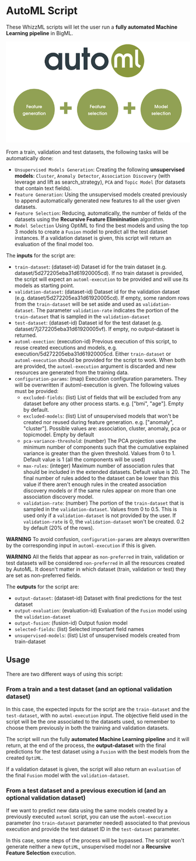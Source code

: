 # AutoML Script

These WhizzML scripts will let the user run a **fully automated
Machine Learning pipeline** in BigML.

![BigML AutoML Steps](../res/steps.png)

From a train, validation and test datasets, the following tasks will
be automatically done:

-  `Unsupervised Models Generation`: Creating the following
  **unsupervised models**: `Cluster`, `Anomaly Detector`, `Association
  Discovery` (with leverage and lift as search_strategy), `PCA` and
  `Topic Model` (for datasets that contain text fields).
-  `Feature Generation`: Using the unsupervised models created
  previously to append automatically generated new features to all the
  user given datasets.
- `Feature Selection`: Reducing, automatically,
  the number of fields of the datasets using the **Recursive Feature
  Eliminination** algorithm.
-  `Model Selection` Using OptiML to find the best models and using
  the top 3 models to create a `Fusion` model to predict all the test
  dataset instances. If a validation dataset is given, this script
  will return an evaluation of the final model too.


The **inputs** for the script are:

* `train-dataset`: (dataset-id) Dataset id for the train dataset
  (e.g. dataset/5d272205eba31d61920005cd). If no train dataset is
  provided, the script will expect an `automl-execution` to be
  provided and will use its models as starting point.
* `validation-dataset`: (dataset-id) Dataset id for the validation
  dataset (e.g. dataset/5d272205ea31d61920005cd). If empty, some
  random rows from the `train-dataset` will be set aside and used as
  `validation-dataset`. The parameter `validation-rate` indicates the
  portion of the `train-dataset` that is sampled in the
  `validation-dataset`
* `test-dataset`: (dataset-id) Dataset id for the test dataset
  (e.g. dataset/7j272205eba31d61920005vf). If empty, no output-dataset
  is returned.
* `automl-exection`: (execution-id) Previous execution of this script, to
  reuse created executions and models,
  e.g. execution/5d272205eba31d61920005cd. Either `train-dataset` or
  `automl-execution` should be provided for the script to work. When
  both are provided, the `automl-execution` argument is discarded and
  new resources are generated from the training data.
* `configuration-params`: (map) Execution configuration
  parameters. They will be overwritten if automl-execution is
  given. The following values must be provided:
  * `excluded-fields`: (list) List of fields that will be excluded
  from any dataset before any other process starts. e.g. ["bmi",
  "age"]. Empty by default.
  * `excluded-models`: (list) List of unsupervised models that won't
  be created nor reused during feature generation. e.g. ["anomaly",
  "cluster"]. Possible values are: association, cluster, anomaly, pca
  or topicmodel. Empty by default
  * `pca-variance-threshold`: (number) The PCA projection uses the
  minimum number of components such that the cumulative explained
  variance is greater than the given threshold. Values from 0 to 1.
  Default value is 1 (all the components will be used)
  * `max-rules`: (integer) Maximum number of association rules
    that should be included in the extended datasets. Default value
    is 20. The final number of rules added to the dataset can be lower
    than this value if there aren't enough rules in the created
    association discovery models or if the same rules appear on more
    than one association discovery model.
  * `validation-rate`: (number) The portion of the `train-dataset`
    that is sampled in the `validation-dataset`. Values from 0 to 0.5.
    This is used only if a `validation-dataset` is not provided by the
    user. If `validation-rate` is 0, the `validation-dataset` won't be
    created. 0.2 by default (20% of the rows).

**WARNING** To avoid confusion, `configuration-params` are always
overwritten by the corresponding input in `automl-execution` if this
is given.

**WARNING** All the fields that appear as `non-preferred` in train,
validation or test datasets will be considered `non-preferred` in all
the resources created by AutoML. It doesn't matter in which dataset
(train, validation or test) they are set as non-preferred fields.

The **outputs** for the script are:
* `output-dataset`: (dataset-id) Dataset with final predictions for the test dataset
* `output-evaluation`: (evaluation-id) Evaluation of the `Fusion`
  model using the `validation-dataset`
* `output-fusion`: (fusion-id) Output fusion model
* `selected-fields`: (list) Selected important field names
* `unsupervised-models`: (list) List of unsupervised models created
  from train-dataset

## Usage
There are two different ways of using this script:

### From a train and a test dataset (and an optional validation dataset)
In this case, the expected inputs for the script are the
`train-dataset` and the `test-dataset`, with no `autml-execution`
input.  The objective field used in the script will be the one
associated to the datasets used, so remember to choose them previously
in both the training and validation datasets.

The script will run the fully **automated Machine Learning pipeline**
and it will return, at the end of the process, the **output-dataset**
with the final predictions for the test dataset using a `Fusion` with
the best models from the created `OptiML`.

If a validation dataset is given, the script will also return an
`evaluation` of the final `Fusion` model with the
`validation-dataset`.

### From a test dataset and a previous execution id (and an optional validation dataset)
If we want to predict new data using the same models created by a
previously executed `automl` script, you can use the `automl-execution`
parameter (no `train-dataset` parameter needed) associated to that
previous execution and provide the test dataset ID in the
`test-dataset` parameter.

In this case, some steps of the process will be bypassed. The script
won't generate neither a new `OptiML`, unsupervised model nor a
**Recursive Feature Selection** execution.
